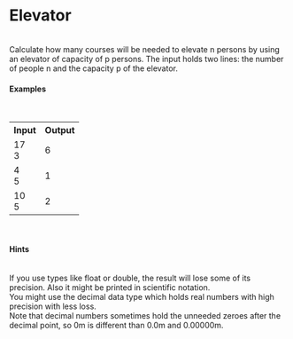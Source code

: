 <h1>Elevator</h1>
</br>
Calculate how many courses will be needed to elevate n persons by using an elevator of capacity of p persons. The input holds two lines: the number of people n and the capacity p of the elevator.
</br>
<h4>Examples</h4>
</br>
<table>
	<tr>
		<th>Input</th>
		<th>Output</th>
	</tr>
	<tr>
		<td>
			17 </br>
			3 
		</td>
		<td>
			6
		</td>
	</tr>
	<tr>
		<td>
			4 </br>
			5 
		</td>
		<td>
			1
		</td>
	</tr>
	<tr>
		<td>
			10 </br>
			5
		</td>
		<td>
			2
		</td>
	</tr>
</table>

</br>
<h4>Hints</h4>
</br>
If you use types like float or double, the result will lose some of its precision. Also it might be printed in scientific notation.</br>
You might use the decimal data type which holds real numbers with high precision with less loss.</br>
Note that decimal numbers sometimes hold the unneeded zeroes after the decimal point, so 0m is different than 0.0m and 0.00000m.</br>